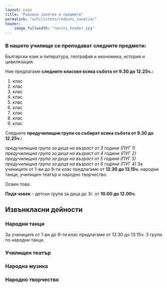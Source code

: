 ```yaml
---
layout: page
title: "Редовни занятия и предмети"
permalink: "uchilisteto/redovni_zanatia/"
header:
    image_fullwidth: "novini_header.jpg"
---
```


### В нашето училище се преподават следните предмети:

Български език и литература, география и икономика, история и цивилизация

Ние предлагаме **следните класове всяка събота от 9.30 до 12.25ч.:**  

1. клас
2. клас
3. клас
4. клас
5. клас
6. клас
7. клас
8. клас
9. клас


Следните **предучилищни групи се събират всяка събота от 9.30 до 12.25ч.:**  

_предучилищна група за деца на възраст от 3 години (ПУГ 1)_
_предучилищна група за деца на възраст от 4 години (ПУГ 2)_
_предучилищна група за деца на възраст от 5 години (ПУГ 3)_
_предучилищна група за деца на възраст от 6 години (ПУГ 4)_
За учениците от 1-ви до 9-ти клас предлагаме от **12.30 до 13.15ч.** народни танци, училищен театър и народно творчество.

Освен това:

**Педя човек** – детски група за деца до 3г. от **10.00 до 12.00ч.**  

## Извънкласни дейности  
### Народни танци
За учениците от 1-ви до 9-ти клас предлагаме от 12:30 до 13:15ч. 3 групи по народни танци.
### Училищен театър
### Народна музика
### Народно творчество